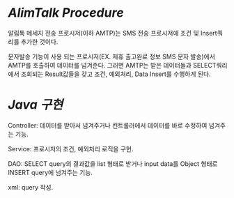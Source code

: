 # *AlimTalk Procedure*
 알림톡 메세지 전송 프로시저(이하 AMTP)는 SMS 전송 프로시저에 조건 및 Insert쿼리를 추가한 것이다.
 
 문자발송 기능이 사용 되는 프로시저(EX. 제휴 출고완료 정보 SMS 문자 발송)에서 AMTP를 호출하여 데이터를 넘겨준다.
그러면 AMTP는 받은 데이터들과 SELECT쿼리에서 조회되는 Result값들을 갖고 조건, 예외처리, Data Insert를 수행하게 된다.
 
# *Java 구현*
 Controller: 데이터를 받아서 넘겨주거나 컨트롤러에서 데이터를 바로 수정하여 넘겨주는 기능.
 
 Service: 프로시저의 조건, 예외처리 로직을 구현.
 
 DAO: SELECT query의 결과값을 list 형태로 받거나 input data를 Object 형태로 INSERT query에 넘겨주는 기능.
 
 xml: query 작성. 
